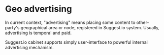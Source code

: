 # Geo advertising
In current context, "advertising" means placing some content to other-party's geographical area or node,
registered in Suggest.io system. Usually, advertising is temporal and paid.

Suggest.io cabinet supports simply user-interface to powerful internal advertising mechanism.

